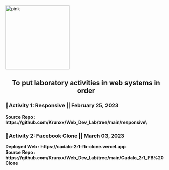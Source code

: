 <img align = "center" alt="pink" width = "200" height = "200" src = "https://user-images.githubusercontent.com/82696971/223296270-972f4093-7de7-4405-b754-062248ea0510.png">

<h2 align = "center"> To put laboratory activities in web systems in order </h2>

<h3><b>📌Activity 1: Responsive || February 25, 2023 <b></h3>
Source Repo : https://github.com/Krunxx/Web_Dev_Lab/tree/main/responsive\
<br> 
  
<h3><b>📌Activity 2: Facebook Clone  || March 03, 2023 <b></h3>
Deployed Web : https://cadalo-2r1-fb-clone.vercel.app <br>
Source Repo : https://github.com/Krunxx/Web_Dev_Lab/tree/main/Cadalo_2r1_FB%20Clone
